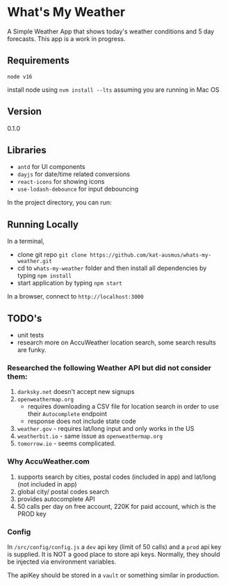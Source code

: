# What's My Weather 

A Simple Weather App that shows today's weather conditions and 5 day forecasts. This app is a work in progress.

## Requirements
`node v16`  

install node using `nvm install --lts` assuming you are running in Mac OS

## Version
0.1.0

## Libraries
- `antd` for UI components
- `dayjs` for date/time related conversions
- `react-icons` for showing icons
- `use-lodash-debounce` for input debouncing

In the project directory, you can run:

## Running Locally
In a terminal,
- clone git repo `git clone https://github.com/kat-ausmus/whats-my-weather.git`
- cd to `whats-my-weather` folder and then install all dependencies by typing `npm install`
- start application by typing `npm start`

In a browser, connect to `http://localhost:3000`

## TODO's
- unit tests
- research more on AccuWeather location search, some search results are funky.

### Researched the following Weather API but did not consider them:
 1. `darksky.net` doesn't accept new signups
 2. `openweathermap.org`
    - requires downloading a CSV file for location search in order to use their `Autocomplete` endpoint
    - response does not include state code
 3. `weather.gov` - requires lat/long input and only works in the US
 4. `weatherbit.io` - same issue as `openweathermap.org`
 5. `tomorrow.io` - seems complicated.

### Why AccuWeather.com
1. supports search by cities, postal codes (included in app) and lat/long (not included in app)
2. global city/ postal codes search
3. provides autocomplete API
4. 50 calls per day on free account, 220K for paid account, which is the PROD key

### Config
In `/src/config/config.js` a `dev` api key (limit of 50 calls)
and a `prod` api key is supplied.  It is NOT a good place to store api keys.
Normally, they should be injected via environment variables. 

The apiKey should be stored in a `vault` or something similar in production.







